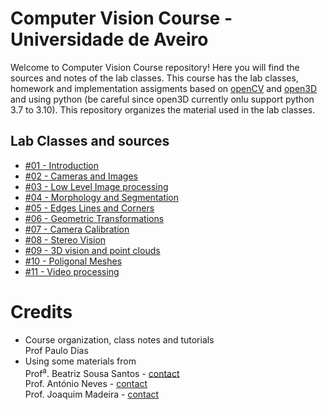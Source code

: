 # Computer Vision Course - Universidade de Aveiro

Welcome to Computer Vision Course repository! Here you will find the sources and notes of the lab classes. This course has the lab classes, homework and implementation assigments based on [openCV](https://opencv.org/) and [open3D](http://www.open3d.org/docs/release/#) and using python (be careful since open3D currently onlu support python 3.7 to 3.10). This  repository organizes the material used in the lab classes. 

## Lab Classes and sources
* [#01 - Introduction](<./#01 - Introduction/>)
* [#02 - Cameras and Images](</#02 - Digital cameras and digital images/>)
* [#03 - Low Level Image processing](</#03 - Low Level Image Processing I/>)
* [#04 - Morphology and Segmentation](</#04 - Morph_Segmentation/>)
* [#05 - Edges Lines and Corners](</#05 - Edges_Lines_Corners/>)
* [#06 - Geometric Transformations](</#06 - Geometric Transforms/>)
* [#07 - Camera Calibration](</#07 - CameraCalibration/>)
* [#08 - Stereo Vision](</#08 - StereoVision/>)
* [#09 - 3D vision and point clouds](</#09 - 3D Vision/>)
* [#10 - Poligonal Meshes](</#10 - Meshes/>)
* [#11 - Video processing](</#01 - Video/>)

# Credits
* Course organization, class notes and tutorials  
Prof Paulo Dias  
* Using some materials from\
Prof<sup>a</sup>. Beatriz Sousa Santos - [contact](mailto:bss@ua.pt)\
Prof. António Neves - [contact](mailto:an@ua.pt)\
Prof. Joaquim Madeira - [contact](mailto:jmadeira@ua.pt)
